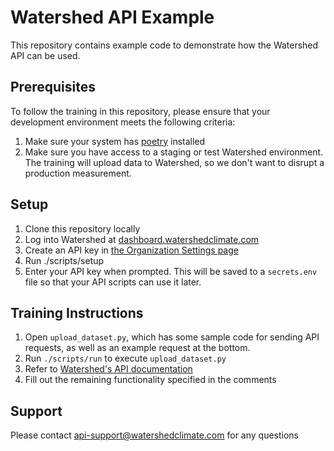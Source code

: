 # Watershed API Example

This repository contains example code to demonstrate how the Watershed API can be used. 

## Prerequisites
To follow the training in this repository, please ensure that your development environment meets the following criteria:
1. Make sure your system has [poetry](https://python-poetry.org/docs/#installation) installed
1. Make sure you have access to a staging or test Watershed environment. The training will upload data to Watershed, so we don't want to disrupt a production measurement.

## Setup
1. Clone this repository locally
1. Log into Watershed at [dashboard.watershedclimate.com](https://dashboard.watershedclimate.com)
1. Create an API key in [the Organization Settings page](https://dashboard.watershedclimate.com/settings/api)
1. Run ./scripts/setup
1. Enter your API key when prompted. This will be saved to a `secrets.env` file so that your API scripts can use it later. 

## Training Instructions 
1. Open `upload_dataset.py`, which has some sample code for sending API requests, as well as an example request at the bottom.
1. Run `./scripts/run` to execute `upload_dataset.py`
1. Refer to [Watershed's API documentation](https://api-docs.watershed.com/reference)
1. Fill out the remaining functionality specified in the comments

## Support
Please contact api-support@watershedclimate.com for any questions
